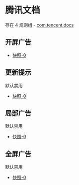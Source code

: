 # 腾讯文档

存在 4 规则组 - [com.tencent.docs](/src/apps/com.tencent.docs.ts)

## 开屏广告

- [快照-0](https://i.gkd.li/import/13198082)

## 更新提示

默认禁用

- [快照-0](https://i.gkd.li/import/13198091)

## 局部广告

默认禁用

- [快照-0](https://i.gkd.li/import/13198097)

## 全屏广告

默认禁用

- [快照-0](https://i.gkd.li/import/13242404)
